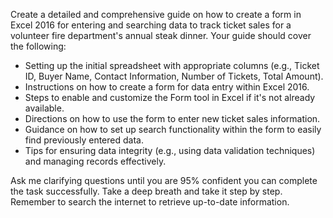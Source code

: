 Create a detailed and comprehensive guide on how to create a form in Excel 2016 for entering and searching data to track ticket sales for a volunteer fire department's annual steak dinner. Your guide should cover the following:

- Setting up the initial spreadsheet with appropriate columns (e.g., Ticket ID, Buyer Name, Contact Information, Number of Tickets, Total Amount).
- Instructions on how to create a form for data entry within Excel 2016.
- Steps to enable and customize the Form tool in Excel if it's not already available.
- Directions on how to use the form to enter new ticket sales information.
- Guidance on how to set up search functionality within the form to easily find previously entered data.
- Tips for ensuring data integrity (e.g., using data validation techniques) and managing records effectively.

Ask me clarifying questions until you are 95% confident you can complete the task successfully. Take a deep breath and take it step by step. Remember to search the internet to retrieve up-to-date information.